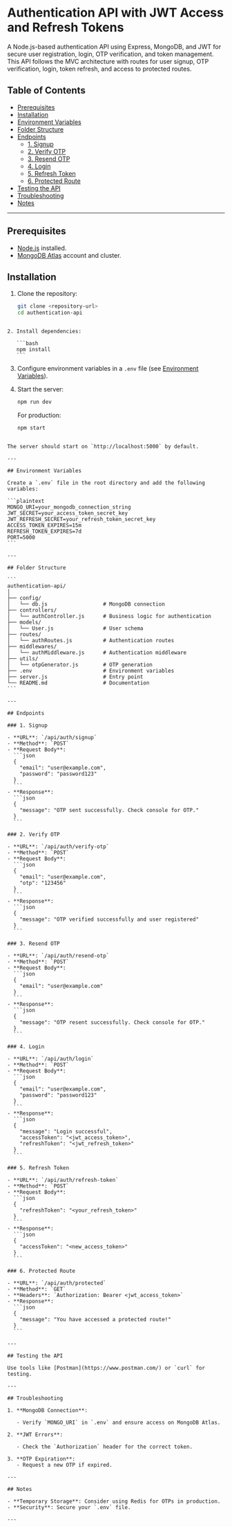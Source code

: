 # Authentication API with JWT Access and Refresh Tokens

A Node.js-based authentication API using Express, MongoDB, and JWT for secure user registration, login, OTP verification, and token management. This API follows the MVC architecture with routes for user signup, OTP verification, login, token refresh, and access to protected routes.

## Table of Contents

- [Prerequisites](#prerequisites)
- [Installation](#installation)
- [Environment Variables](#environment-variables)
- [Folder Structure](#folder-structure)
- [Endpoints](#endpoints)
  - [1. Signup](#1-signup)
  - [2. Verify OTP](#2-verify-otp)
  - [3. Resend OTP](#3-resend-otp)
  - [4. Login](#4-login)
  - [5. Refresh Token](#5-refresh-token)
  - [6. Protected Route](#6-protected-route)
- [Testing the API](#testing-the-api)
- [Troubleshooting](#troubleshooting)
- [Notes](#notes)

---

## Prerequisites

- [Node.js](https://nodejs.org/) installed.
- [MongoDB Atlas](https://www.mongodb.com/cloud/atlas) account and cluster.

## Installation

1. Clone the repository:
   ```bash
   git clone <repository-url>
   cd authentication-api
   ```

````

2. Install dependencies:

   ```bash
   npm install
   ```

````

3. Configure environment variables in a `.env` file (see [Environment Variables](#environment-variables)).

4. Start the server:
   ```bash
   npm run dev
   ```
   For production:
   ```bash
   npm start
   ```

````

The server should start on `http://localhost:5000` by default.

---

## Environment Variables

Create a `.env` file in the root directory and add the following variables:

```plaintext
MONGO_URI=your_mongodb_connection_string
JWT_SECRET=your_access_token_secret_key
JWT_REFRESH_SECRET=your_refresh_token_secret_key
ACCESS_TOKEN_EXPIRES=15m
REFRESH_TOKEN_EXPIRES=7d
PORT=5000
```

---

## Folder Structure

```
authentication-api/
│
├── config/
│   └── db.js                  # MongoDB connection
├── controllers/
│   └── authController.js      # Business logic for authentication
├── models/
│   └── User.js                # User schema
├── routes/
│   └── authRoutes.js          # Authentication routes
├── middlewares/
│   └── authMiddleware.js      # Authentication middleware
├── utils/
│   └── otpGenerator.js        # OTP generation
├── .env                       # Environment variables
├── server.js                  # Entry point
└── README.md                  # Documentation
```

---

## Endpoints

### 1. Signup

- **URL**: `/api/auth/signup`
- **Method**: `POST`
- **Request Body**:
  ```json
  {
    "email": "user@example.com",
    "password": "password123"
  }
  ```
- **Response**:
  ```json
  {
    "message": "OTP sent successfully. Check console for OTP."
  }
  ```

### 2. Verify OTP

- **URL**: `/api/auth/verify-otp`
- **Method**: `POST`
- **Request Body**:
  ```json
  {
    "email": "user@example.com",
    "otp": "123456"
  }
  ```
- **Response**:
  ```json
  {
    "message": "OTP verified successfully and user registered"
  }
  ```

### 3. Resend OTP

- **URL**: `/api/auth/resend-otp`
- **Method**: `POST`
- **Request Body**:
  ```json
  {
    "email": "user@example.com"
  }
  ```
- **Response**:
  ```json
  {
    "message": "OTP resent successfully. Check console for OTP."
  }
  ```

### 4. Login

- **URL**: `/api/auth/login`
- **Method**: `POST`
- **Request Body**:
  ```json
  {
    "email": "user@example.com",
    "password": "password123"
  }
  ```
- **Response**:
  ```json
  {
    "message": "Login successful",
    "accessToken": "<jwt_access_token>",
    "refreshToken": "<jwt_refresh_token>"
  }
  ```

### 5. Refresh Token

- **URL**: `/api/auth/refresh-token`
- **Method**: `POST`
- **Request Body**:
  ```json
  {
    "refreshToken": "<your_refresh_token>"
  }
  ```
- **Response**:
  ```json
  {
    "accessToken": "<new_access_token>"
  }
  ```

### 6. Protected Route

- **URL**: `/api/auth/protected`
- **Method**: `GET`
- **Headers**: `Authorization: Bearer <jwt_access_token>`
- **Response**:
  ```json
  {
    "message": "You have accessed a protected route!"
  }
  ```

---

## Testing the API

Use tools like [Postman](https://www.postman.com/) or `curl` for testing.

---

## Troubleshooting

1. **MongoDB Connection**:

   - Verify `MONGO_URI` in `.env` and ensure access on MongoDB Atlas.

2. **JWT Errors**:

   - Check the `Authorization` header for the correct token.

3. **OTP Expiration**:
   - Request a new OTP if expired.

---

## Notes

- **Temporary Storage**: Consider using Redis for OTPs in production.
- **Security**: Secure your `.env` file.

---
````
